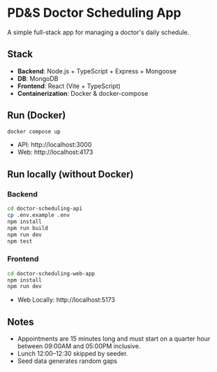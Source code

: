 # PD&S Doctor Scheduling App

A simple full-stack app for managing a doctor's daily schedule.

## Stack

- **Backend**: Node.js + TypeScript + Express + Mongoose
- **DB**: MongoDB
- **Frontend**: React (Vite + TypeScript)
- **Containerization**: Docker & docker-compose

## Run (Docker)

```bash
docker compose up
```

- API: http://localhost:3000
- Web: http://localhost:4173

## Run locally (without Docker)

### Backend

```bash
cd doctor-scheduling-api
cp .env.example .env
npm install
npm run build
npm run dev
npm test
```

### Frontend

```bash
cd doctor-scheduling-web-app
npm install
npm run dev
```

- Web Locally: http://localhost:5173

## Notes

- Appointments are 15 minutes long and must start on a quarter hour between 09:00AM and 05:00PM inclusive.
- Lunch 12:00–12:30 skipped by seeder.
- Seed data generates random gaps
